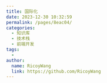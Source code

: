 ```yaml
---
title: 国际化
date: 2023-12-30 10:32:59
permalink: /pages/8eac04/
categories:
  - 知识库
  - 技术栈
  - 前端开发
tags:
  - 
author: 
  name: RicoyWang
  link: https://github.com/RicoyWang
---
```


